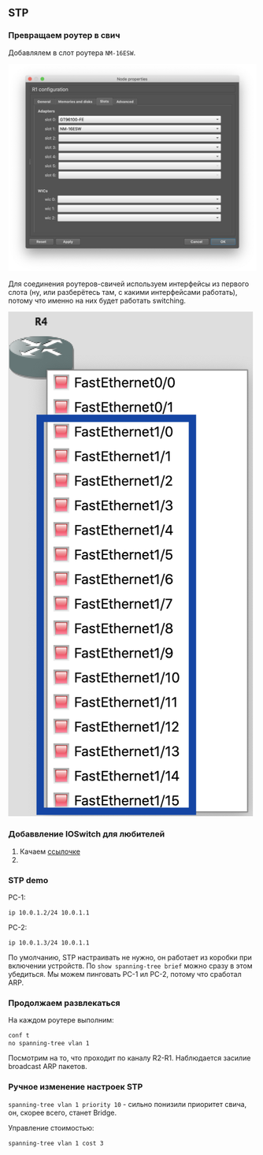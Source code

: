 ## STP

### Превращаем роутер в свич

Добавлялем в слот роутера `NM-16ESW`.

![Add a slot](router2switch.png)

Для соединения роутеров-свичей используем интерфейсы из первого слота (ну, или разберётесь там, с какими интерфейсами работать), потому что именно на них будет работать switching.

![Interfaces](interfaces.png)

### Добаввление IOSwitch для любителей

1. Качаем [ссылочке](https://drive.google.com/file/d/0B-v2VUXWowDLN1NYUFFQTWkyNW8/view)
2. 

### STP demo

PC-1:

```
ip 10.0.1.2/24 10.0.1.1
```

PC-2:

```
ip 10.0.1.3/24 10.0.1.1
```

По умолчанию, STP настраивать не нужно, он работает из коробки при включении  устройств.
По  `show spanning-tree brief` можно сразу в этом убедиться. Мы можем пинговать PC-1 ил PC-2, потому что сработал ARP.

### Продолжаем развлекаться

На каждом роутере выполним:

```
conf t
no spanning-tree vlan 1 
```

Посмотрим на то, что проходит по каналу R2-R1. Наблюдается засилие broadcast ARP пакетов.

### Ручное изменение настроек STP

`spanning-tree vlan 1 priority 10` - сильно понизили приоритет свича, он,  скорее всего, станет Bridge.

Управление стоимостью:
```
spanning-tree vlan 1 cost 3
```

 